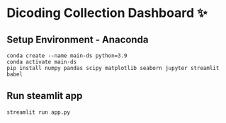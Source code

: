 # Dicoding Collection Dashboard ✨

## Setup Environment - Anaconda
```
conda create --name main-ds python=3.9
conda activate main-ds
pip install numpy pandas scipy matplotlib seaborn jupyter streamlit babel
```

## Run steamlit app
```
streamlit run app.py
```

